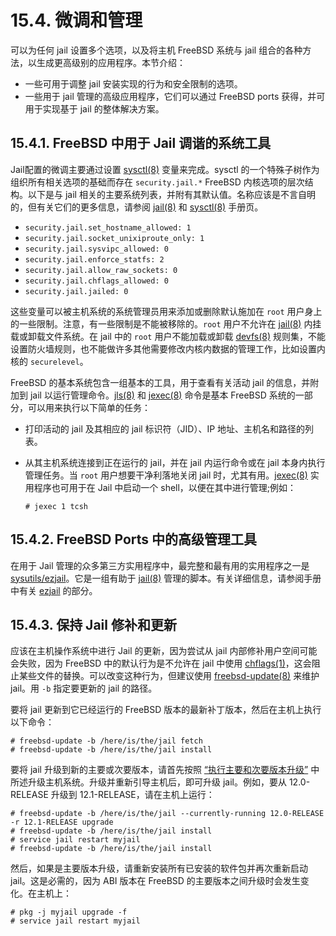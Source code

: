 # 15.4. 微调和管理

可以为任何 jail 设置多个选项，以及将主机 FreeBSD 系统与 jail 组合的各种方法，以生成更高级别的应用程序。本节介绍：

- 一些可用于调整 jail 安装实现的行为和安全限制的选项。
- 一些用于 jail 管理的高级应用程序，它们可以通过 FreeBSD ports 获得，并可用于实现基于 jail 的整体解决方案。

## 15.4.1. FreeBSD 中用于 Jail 调谐的系统工具

Jail配置的微调主要通过设置 [sysctl(8)](https://www.freebsd.org/cgi/man.cgi?query=sysctl&sektion=8&format=html) 变量来完成。sysctl 的一个特殊子树作为组织所有相关选项的基础而存在 `security.jail.*` FreeBSD 内核选项的层次结构。以下是与 jail 相关的主要系统列表，并附有其默认值。名称应该是不言自明的，但有关它们的更多信息，请参阅 [jail(8)](https://www.freebsd.org/cgi/man.cgi?query=jail&sektion=8&format=html) 和 [sysctl(8)](https://www.freebsd.org/cgi/man.cgi?query=sysctl&sektion=8&format=html) 手册页。

- `security.jail.set_hostname_allowed: 1`
- `security.jail.socket_unixiproute_only: 1`
- `security.jail.sysvipc_allowed: 0`
- `security.jail.enforce_statfs: 2`
- `security.jail.allow_raw_sockets: 0`
- `security.jail.chflags_allowed: 0`
- `security.jail.jailed: 0`

这些变量可以被主机系统的系统管理员用来添加或删除默认施加在 `root` 用户身上的一些限制。注意，有一些限制是不能被移除的。`root` 用户不允许在 [jail(8)](https://www.freebsd.org/cgi/man.cgi?query=jail&sektion=8&format=html) 内挂载或卸载文件系统。在 jail 中的 `root` 用户不能加载或卸载 [devfs(8)](https://www.freebsd.org/cgi/man.cgi?query=devfs&sektion=8&format=html) 规则集，不能设置防火墙规则，也不能做许多其他需要修改内核内数据的管理工作，比如设置内核的 `securelevel`。

FreeBSD 的基本系统包含一组基本的工具，用于查看有关活动 jail 的信息，并附加到 jail 以运行管理命令。[jls(8)](https://www.freebsd.org/cgi/man.cgi?query=jls&sektion=8&format=html) 和 [jexec(8)](https://www.freebsd.org/cgi/man.cgi?query=jexec&sektion=8&format=html) 命令是基本 FreeBSD 系统的一部分，可以用来执行以下简单的任务：

- 打印活动的 jail 及其相应的 jail 标识符（JID）、IP 地址、主机名和路径的列表。

- 从其主机系统连接到正在运行的 jail，并在 jail 内运行命令或在 jail 本身内执行管理任务。当 `root` 用户想要干净利落地关闭 jail 时，尤其有用。[jexec(8)](https://www.freebsd.org/cgi/man.cgi?query=jexec&sektion=8&format=html) 实用程序也可用于在 Jail 中启动一个 shell，以便在其中进行管理;例如：

  ```
  # jexec 1 tcsh
  ```

## 15.4.2. FreeBSD Ports 中的高级管理工具

在用于 Jail 管理的众多第三方实用程序中，最完整和最有用的实用程序之一是 [sysutils/ezjail](https://cgit.freebsd.org/ports/tree/sysutils/ezjail/pkg-descr)。它是一组有助于 [jail(8)](https://www.freebsd.org/cgi/man.cgi?query=jail&sektion=8&format=html) 管理的脚本。有关详细信息，请参阅手册中有关 [ezjail](https://docs.freebsd.org/en/books/handbook/Jail/#Jail-ezjail) 的部分。

## 15.4.3. 保持 Jail 修补和更新

应该在主机操作系统中进行 Jail 的更新，因为尝试从 jail 内部修补用户空间可能会失败，因为 FreeBSD 中的默认行为是不允许在 jail 中使用 [chflags(1)](https://www.freebsd.org/cgi/man.cgi?query=chflags&sektion=1&format=html)，这会阻止某些文件的替换。可以改变这种行为，但建议使用 [freebsd-update(8)](https://www.freebsd.org/cgi/man.cgi?query=freebsd-update&sektion=8&format=html) 来维护 jail。用 `-b` 指定要更新的 jail 的路径。

要将 jail 更新到它已经运行的 FreeBSD 版本的最新补丁版本，然后在主机上执行以下命令：

```
# freebsd-update -b /here/is/the/jail fetch
# freebsd-update -b /here/is/the/jail install
```

要将 jail 升级到新的主要或次要版本，请首先按照 [“执行主要和次要版本升级”](https://docs.freebsd.org/en/books/handbook/cutting-edge/index.html#freebsdupdate-upgrade) 中所述升级主机系统。升级并重新引导主机后，即可升级 jail。例如，要从 12.0-RELEASE 升级到 12.1-RELEASE，请在主机上运行：

```
# freebsd-update -b /here/is/the/jail --currently-running 12.0-RELEASE -r 12.1-RELEASE upgrade
# freebsd-update -b /here/is/the/jail install
# service jail restart myjail
# freebsd-update -b /here/is/the/jail install
```

然后，如果是主要版本升级，请重新安装所有已安装的软件包并再次重新启动 jail。这是必需的，因为 ABI 版本在 FreeBSD 的主要版本之间升级时会发生变化。在主机上：

```
# pkg -j myjail upgrade -f
# service jail restart myjail
```
